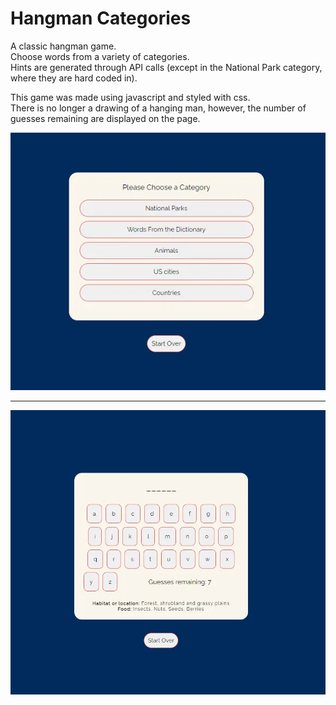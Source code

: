 # Hangman Categories
A classic hangman game.    
Choose words from a variety of categories.  
Hints are generated through API calls (except in the National Park category, where they are hard coded in).

This game was made using javascript and styled with css.   
There is no longer a drawing of a hanging man, however, the number of guesses remaining are displayed on the page.

![rendered page](hangman-600.webp)

---

![rendered page](hangman-hint.webp)

